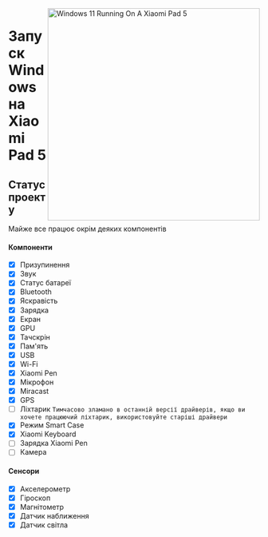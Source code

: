 <img align="right" src="https://raw.githubusercontent.com/erdilS/Port-Windows-11-Xiaomi-Pad-5/main/nabu.png" width="425" alt="Windows 11 Running On A Xiaomi Pad 5">

# Запуск Windows на Xiaomi Pad 5

## Статус проекту

Майже все працює окрім деяких компонентів

#### Компоненти

- [X] Призупинення
- [X] Звук
- [X] Статус батареї
- [X] Bluetooth
- [X] Яскравість
- [x] Зарядка
- [X] Екран
- [X] GPU
- [X] Тачскрін
- [X] Пам'ять
- [X] USB
- [X] Wi-Fi
- [X] Xiaomi Pen
- [X] Мікрофон
- [X] Miracast
- [X] GPS
- [ ] Ліхтарик `Тимчасово зламано в останній версії драйверів, якщо ви хочете працюючий ліхтарик, використовуйте старіші драйвери`
- [X] Режим Smart Case
- [X] Xiaomi Keyboard
- [ ] Зарядка Xiaomi Pen
- [ ] Камера

#### Сенсори

- [X] Акселерометр
- [X] Гіроскоп
- [X] Магнітометр
- [X] Датчик наближення
- [X] Датчик світла
